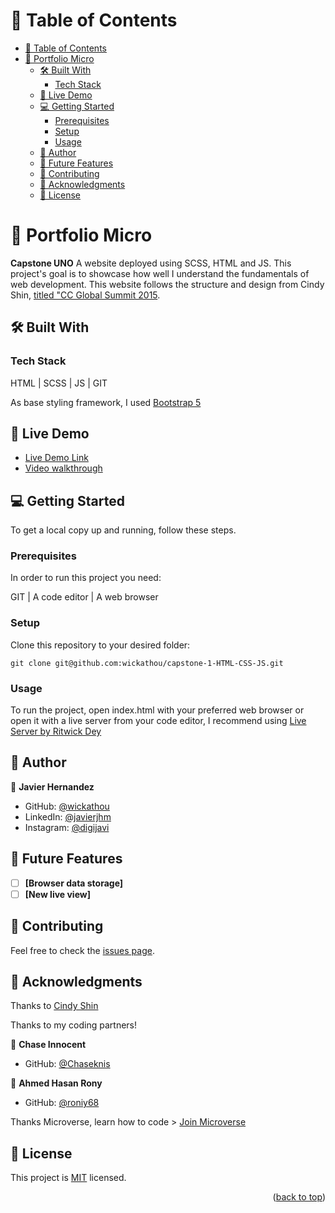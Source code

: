 # 📗 Table of Contents

- [📗 Table of Contents](#-table-of-contents)
- [📖 Portfolio Micro ](#-portfolio-micro-)
  - [🛠 Built With ](#-built-with-)
    - [Tech Stack ](#tech-stack-)
  - [🚀 Live Demo ](#-live-demo-)
  - [💻 Getting Started ](#-getting-started-)
    - [Prerequisites](#prerequisites)
    - [Setup](#setup)
    - [Usage](#usage)
  - [👥 Author ](#-author-)
  - [🔭 Future Features ](#-future-features-)
  - [🤝 Contributing ](#-contributing-)
  - [🙏 Acknowledgments ](#-acknowledgments-)
  - [📝 License ](#-license-)

# 📖 Portfolio Micro <a name="about-project"></a>

**Capstone UNO** A website deployed using SCSS, HTML and JS. This project's goal is to showcase how well I understand the fundamentals of web development. This website follows the structure and design from Cindy Shin, [titled "CC Global Summit 2015](https://www.behance.net/gallery/29845175/CC-Global-Summit-2015).
## 🛠 Built With <a name="built-with"></a>

### Tech Stack <a name="tech-stack"></a>

HTML | SCSS | JS | GIT

As base styling framework, I used [Bootstrap 5](https://getbootstrap.com/docs/5.0/getting-started/introduction/)

## 🚀 Live Demo <a name="live-demo"></a>

- [Live Demo Link](https://wickathou.github.io/capstone-1-HTML-CSS-JS)
- [Video walkthrough](https://www.loom.com/share/de68a2b1d05c4765940b10ab4d90e89e)

## 💻 Getting Started <a name="getting-started"></a>

To get a local copy up and running, follow these steps.

### Prerequisites

In order to run this project you need:

GIT | A code editor | A web browser

### Setup

Clone this repository to your desired folder:

  `git clone git@github.com:wickathou/capstone-1-HTML-CSS-JS.git`

### Usage

To run the project, open index.html with your preferred web browser or open it with a live server from your code editor, I recommend using [Live Server by Ritwick Dey](https://marketplace.visualstudio.com/items?itemName=ritwickdey.LiveServer)

## 👥 Author <a name="author"></a>

👤 **Javier Hernandez**

- GitHub: [@wickathou](https://github.com/wickathou)
- LinkedIn: [@javierjhm](https://linkedin.com/in/javierjhm)
- Instagram: [@digijavi](https://www.instagram.com/digijavi/)

## 🔭 Future Features <a name="future-features"></a>

- [ ] **[Browser data storage]**
- [ ] **[New live view]**

## 🤝 Contributing <a name="contributing"></a>

Feel free to check the [issues page](https://github.com/wickathou/portfolio/issues).

## 🙏 Acknowledgments <a name="acknowledgements"></a>

Thanks to [Cindy Shin](https://www.behance.net/gallery/29845175/CC-Global-Summit-2015)

Thanks to my coding partners!

👤 **Chase Innocent**

- GitHub: [@Chaseknis](https://github.com/Chaseknis)

👤 **Ahmed Hasan Rony**

- GitHub: [@roniy68](https://github.com/roniy68)

Thanks Microverse, learn how to code > [Join Microverse](https://www.microverse.org/?grsf=9m3hq6)

## 📝 License <a name="license"></a>

This project is [MIT](./LICENSE) licensed.

<p align="right">(<a href="#readme-top">back to top</a>)</p>